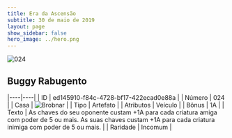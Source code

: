 ```yaml
---
title: Era da Ascensão
subtitle: 30 de maio de 2019
layout: page
show_sidebar: false
hero_image: ../hero.png
---
```


![024](https://cdn.keyforgegame.com/media/card_front/pt/435_024_F55P3M5JM5MW_pt.png)

## Buggy Rabugento

|----|----|
| ID | ed145910-f84c-4728-bf17-422ecad0e88a |
| Número | 024 |
| Casa | ![Brobnar](https://archonarcana.com/images/thumb/e/e0/Brobnar.png/22px-Brobnar.png "Brobnar") |
| Tipo | Artefato |
| Atributos | Veículo |
| Bônus | 1A |
| Texto | As chaves do seu oponente custam +1A para cada criatura amiga com poder de 5 ou mais. As suas chaves custam +1A para cada  criatura inimiga com poder de 5 ou mais. |
| Raridade | Incomum |
